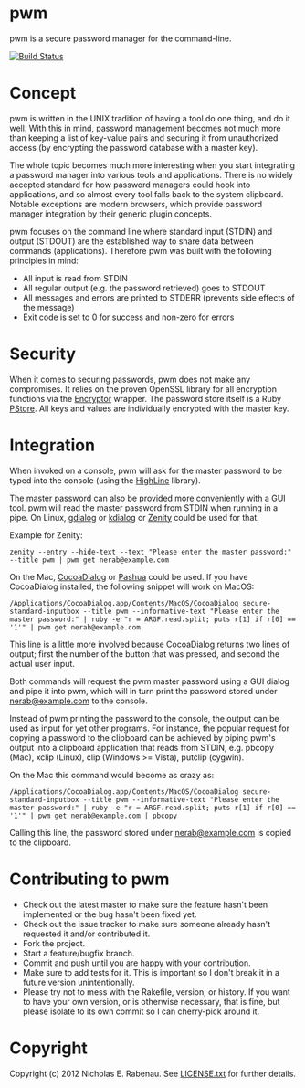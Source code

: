 pwm
===

pwm is a secure password manager for the command-line.

[![Build Status](https://secure.travis-ci.org/nerab/pwm.png?branch=master)](http://travis-ci.org/nerab/pwm)

Concept
=======
pwm is written in the UNIX tradition of having a tool do one thing, and do it well. With this in mind, password management becomes not much more than keeping a list of key-value pairs and securing it from unauthorized access (by encrypting the password database with a master key).

The whole topic becomes much more interesting when you start integrating a password manager into various tools and applications. There is no widely accepted standard for how password managers could hook into applications, and so almost every tool falls back to the system clipboard. Notable exceptions are modern browsers, which provide password manager integration by their generic plugin concepts.

pwm focuses on the command line where standard input (STDIN) and output (STDOUT) are the established way to share data between commands (applications). Therefore pwm was built with the following principles in mind:

  * All input is read from STDIN
  * All regular output (e.g. the password retrieved) goes to STDOUT
  * All messages and errors are printed to STDERR  (prevents side effects of the message)
  * Exit code is set to 0 for success and non-zero for errors

Security
========
When it comes to securing passwords, pwm does not make any compromises. It relies on the proven OpenSSL library for all encryption functions via the [Encryptor](https://github.com/shuber/encryptor) wrapper. The password store itself is a Ruby [PStore](http://ruby-doc.org/stdlib/libdoc/pstore/rdoc/PStore.html). All keys and values are individually encrypted with the master key.

Integration
===========
When invoked on a console, pwm will ask for the master password to be typed into the console (using the [HighLine](http://highline.rubyforge.org) library).

The master password can also be provided more conveniently with a GUI tool. pwm will read the master password from STDIN when running in a pipe. On Linux, [gdialog](http://linux.about.com/library/cmd/blcmdl1_gdialog.htm) or [kdialog](http://techbase.kde.org/Development/Tutorials/Shell_Scripting_with_KDE_Dialogs#Example_1:_Password_Dialog) or [Zenity](http://live.gnome.org/Zenity) could be used for that.

Example for Zenity:

    zenity --entry --hide-text --text "Please enter the master password:" --title pwm | pwm get nerab@example.com

On the Mac, [CocoaDialog](http://mstratman.github.com/cocoadialog/) or [Pashua](http://www.bluem.net/en/mac/pashua/) could be used. If you have CocoaDialog installed, the following snippet will work on MacOS:

    /Applications/CocoaDialog.app/Contents/MacOS/CocoaDialog secure-standard-inputbox --title pwm --informative-text "Please enter the master password:" | ruby -e "r = ARGF.read.split; puts r[1] if r[0] == '1'" | pwm get nerab@example.com

This line is a little more involved because CocoaDialog returns two lines of output; first the number of the button that was pressed, and second the actual user input.

Both commands will request the pwm master password using a GUI dialog and pipe it into pwm, which will in turn print the password stored under nerab@example.com to the console.

Instead of pwm printing the password to the console, the output can be used as input for yet other programs. For instance, the popular request for copying a password to the clipboard can be achieved by piping pwm's output into a clipboard application that reads from STDIN, e.g. pbcopy (Mac), xclip (Linux), clip (Windows >= Vista), putclip (cygwin).

On the Mac this command would become as crazy as:

    /Applications/CocoaDialog.app/Contents/MacOS/CocoaDialog secure-standard-inputbox --title pwm --informative-text "Please enter the master password:" | ruby -e "r = ARGF.read.split; puts r[1] if r[0] == '1'" | pwm get nerab@example.com | pbcopy

Calling this line, the password stored under nerab@example.com is copied to the clipboard.

Contributing to pwm
===================

* Check out the latest master to make sure the feature hasn't been implemented or the bug hasn't been fixed yet.
* Check out the issue tracker to make sure someone already hasn't requested it and/or contributed it.
* Fork the project.
* Start a feature/bugfix branch.
* Commit and push until you are happy with your contribution.
* Make sure to add tests for it. This is important so I don't break it in a future version unintentionally.
* Please try not to mess with the Rakefile, version, or history. If you want to have your own version, or is otherwise necessary, that is fine, but please isolate to its own commit so I can cherry-pick around it.

Copyright
=========
Copyright (c) 2012 Nicholas E. Rabenau. See [LICENSE.txt](https://raw.github.com/nerab/pwm/master/LICENSE.txt) for further details.